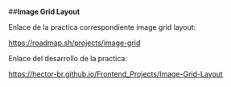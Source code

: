##**Image Grid Layout**

Enlace de la practica correspondiente image grid layout:

https://roadmap.sh/projects/image-grid

Enlace del desarrollo de la practica:

https://hector-br.github.io/Frontend_Projects/Image-Grid-Layout

